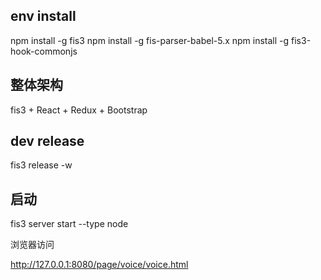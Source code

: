 ## env install

npm install -g fis3
npm install -g fis-parser-babel-5.x
npm install -g fis3-hook-commonjs

## 整体架构

fis3 + React + Redux + Bootstrap

## dev release

fis3 release -w

## 启动

fis3 server start --type node

浏览器访问

http://127.0.0.1:8080/page/voice/voice.html